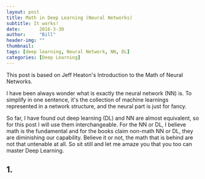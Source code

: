 ```yaml
---
layout: post
title: Math in Deep Learning (Neural Networks)
subtitle: It works!
date:       2016-3-30
author:     "Bill"
header-img: ""
thumbnail: 
tags: [deep learning, Neural Network, NN, DL]
categories: [Deep Learning]
---
```

This post is based on Jeff Heaton's Introduction to the Math of Neural Networks.

I have been always wonder what is exactly the neural network (NN) is. To simplify in one sentence, it's 
the collection of machine learnings represented in a network structure, and the neural part is just
 for fancy. 
 

So far, I have found out deep learning (DL) and NN are almost equivalent, so for this post I will use them interchangeable.
For the NN or DL, I believe math is the fundamental and for the books claim non-math NN or DL, they are diminishing our capability. Believe it or not, the math that is behind are not that
untenable at all. So sit still and let me amaze you that you too can master Deep Learning.


## 1.  